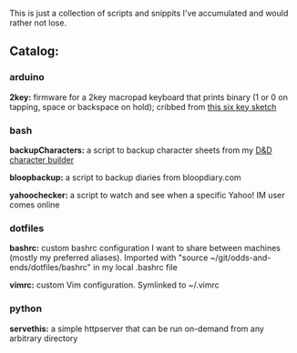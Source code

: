 This is just a collection of scripts and snippits I've accumulated and would rather not lose.

## Catalog:

### arduino
**2key:** firmware for a 2key macropad keyboard that prints binary (1 or 0 on tapping, space or backspace on hold); cribbed from [this six key sketch](https://github.com/theimmc/six-key-pad)

### bash
**backupCharacters:** a script to backup character sheets from my [D&D character builder](https://github.com/imnotpete/characterbuilder)

**bloopbackup:** a script to backup diaries from bloopdiary.com

**yahoochecker:** a script to watch and see when a specific Yahoo! IM user comes online

### dotfiles
**bashrc:** custom bashrc configuration I want to share between machines (mostly my preferred aliases). Imported with "source ~/git/odds-and-ends/dotfiles/bashrc" in my local .bashrc file

**vimrc:** custom Vim configuration. Symlinked to ~/.vimrc

### python
**servethis:** a simple httpserver that can be run on-demand from any arbitrary directory
